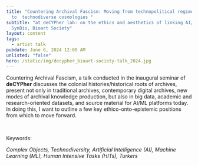```yaml
---
title: "Countering Archival Fascism: Moving from technopolitical regimes
  to  technodiverse cosmologies "
subtitle: "at deCYPher lab: on the ethics and aesthetics of linking AI/ML &
  SynBio, Bioart Society"
layout: content
tags:
  - artist talk
pubdate: June 6, 2024 12:00 AM
unlisted: "false"
hero: /static/img/decypher_bioart-society-talk_2024.jpg
---
```

Countering Archival Fascism, a talk conducted in the inaugural seminar of **deCYPher** discusses the colonial histories/historical roots of archives, present not only in traditional archives, contemporary digital archives, new modes of archival knowledge production, but also in big data, academic and research-oriented datasets, and source material for AI/ML platforms today. In doing this, I want to outline a few key ethico-onto-epistemic positions from which to move forward.

<br/>

Keywords:

*Complex Objects, Technodiversity, Artificial Intelligence (AI), Machine Learning (ML), Human Intensive Tasks (HITs), Turkers*